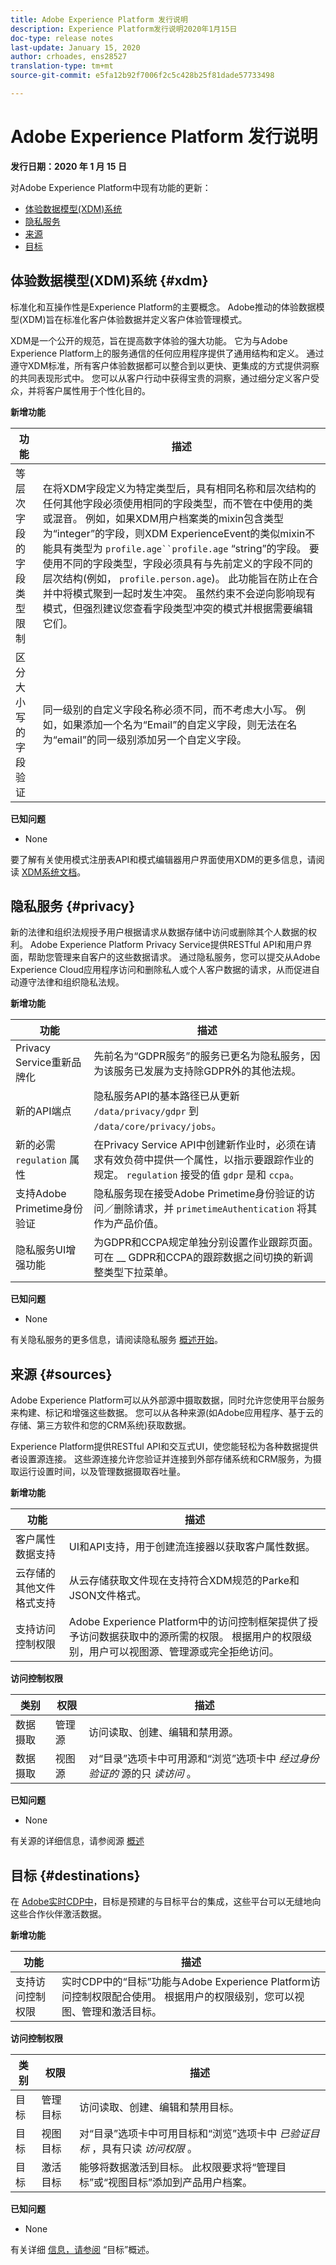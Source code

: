 ```yaml
---
title: Adobe Experience Platform 发行说明
description: Experience Platform发行说明2020年1月15日
doc-type: release notes
last-update: January 15, 2020
author: crhoades, ens28527
translation-type: tm+mt
source-git-commit: e5fa12b92f7006f2c5c428b25f81dade57733498

---
```



# Adobe Experience Platform 发行说明

**发行日期：2020 年 1 月 15 日**

对Adobe Experience Platform中现有功能的更新：

* [体验数据模型(XDM)系统](#xdm)
* [隐私服务](#privacy)
* [来源](#sources)
* [目标](#destinations)

## 体验数据模型(XDM)系统 {#xdm}

标准化和互操作性是Experience Platform的主要概念。 Adobe推动的体验数据模型(XDM)旨在标准化客户体验数据并定义客户体验管理模式。

XDM是一个公开的规范，旨在提高数字体验的强大功能。 它为与Adobe Experience Platform上的服务通信的任何应用程序提供了通用结构和定义。 通过遵守XDM标准，所有客户体验数据都可以整合到以更快、更集成的方式提供洞察的共同表现形式中。 您可以从客户行动中获得宝贵的洞察，通过细分定义客户受众，并将客户属性用于个性化目的。

**新增功能**

| 功能 | 描述 |
|--- | ---|
| 等层次字段的字段类型限制 | 在将XDM字段定义为特定类型后，具有相同名称和层次结构的任何其他字段必须使用相同的字段类型，而不管在中使用的类或混音。 例如，如果XDM用户档案类的mixin包含类型为“integer”的字段，则XDM ExperienceEvent的类似mixin不能具有类型为 `profile.age``profile.age` “string”的字段。 要使用不同的字段类型，字段必须具有与先前定义的字段不同的层次结构(例如， `profile.person.age`)。 此功能旨在防止在合并中将模式聚到一起时发生冲突。 虽然约束不会逆向影响现有模式，但强烈建议您查看字段类型冲突的模式并根据需要编辑它们。 |
| 区分大小写的字段验证 | 同一级别的自定义字段名称必须不同，而不考虑大小写。 例如，如果添加一个名为“Email”的自定义字段，则无法在名为“email”的同一级别添加另一个自定义字段。 |

**已知问题**

* None

要了解有关使用模式注册表API和模式编辑器用户界面使用XDM的更多信息，请阅读 [XDM系统文档](../../xdm/home.md)。

## 隐私服务 {#privacy}

新的法律和组织法规授予用户根据请求从数据存储中访问或删除其个人数据的权利。 Adobe Experience Platform Privacy Service提供RESTful API和用户界面，帮助您管理来自客户的这些数据请求。 通过隐私服务，您可以提交从Adobe Experience Cloud应用程序访问和删除私人或个人客户数据的请求，从而促进自动遵守法律和组织隐私法规。

**新增功能**

| 功能 | 描述 |
|--- | ---|
| Privacy Service重新品牌化 | 先前名为“GDPR服务”的服务已更名为隐私服务，因为该服务已发展为支持除GDPR外的其他法规。 |
| 新的API端点 | 隐私服务API的基本路径已从更新 `/data/privacy/gdpr` 到 `/data/core/privacy/jobs`。 |
| 新的必需 `regulation` 属性 | 在Privacy Service API中创建新作业时，必须在请求有效负荷中提供一个属性，以指示要跟踪作业的规定。 `regulation` 接受的值 `gdpr` 是和 `ccpa`。 |
| 支持Adobe Primetime身份验证 | 隐私服务现在接受Adobe Primetime身份验证的访问／删除请求，并 `primetimeAuthentication` 将其作为产品价值。 |
| 隐私服务UI增强功能 | 为GDPR和CCPA规定单独分别设置作业跟踪页面。 可在 __ GDPR和CCPA的跟踪数据之间切换的新调整类型下拉菜单。 |

**已知问题**

* None

有关隐私服务的更多信息，请阅读隐私服务 [概述开始](../../privacy-service/home.md)。

## 来源 {#sources}

Adobe Experience Platform可以从外部源中摄取数据，同时允许您使用平台服务来构建、标记和增强这些数据。 您可以从各种来源(如Adobe应用程序、基于云的存储、第三方软件和您的CRM系统)获取数据。

Experience Platform提供RESTful API和交互式UI，使您能轻松为各种数据提供者设置源连接。 这些源连接允许您验证并连接到外部存储系统和CRM服务，为摄取运行设置时间，以及管理数据摄取吞吐量。

**新增功能**

| 功能 | 描述 |
|--- | ---|
| 客户属性数据支持 | UI和API支持，用于创建流连接器以获取客户属性数据。 |
| 云存储的其他文件格式支持 | 从云存储获取文件现在支持符合XDM规范的Parke和JSON文件格式。 |
| 支持访问控制权限 | Adobe Experience Platform中的访问控制框架提供了授予访问数据获取中的源所需的权限。 根据用户的权限级别，用户可以视图源、管理源或完全拒绝访问。 |

**访问控制权限**

| 类别 | 权限 | 描述 |
|--- | --- | ---|
| 数据摄取 | 管理源 | 访问读取、创建、编辑和禁用源。 |
| 数据摄取 | 视图源 | 对“目录”选项卡中可用源和“浏览”选项卡中 *经过身份验证的* 源的只 *读访问* 。 |

**已知问题**

* None

有关源的详细信息，请参阅源 [概述](../../sources/home.md)

## 目标 {#destinations}

在 [Adobe实时CDP中](../../rtcdp/overview.md)，目标是预建的与目标平台的集成，这些平台可以无缝地向这些合作伙伴激活数据。

**新增功能**

| 功能 | 描述 |
|--- | ---|
| 支持访问控制权限 | 实时CDP中的“目标”功能与Adobe Experience Platform访问控制权限配合使用。 根据用户的权限级别，您可以视图、管理和激活目标。 |

**访问控制权限**

| 类别 | 权限 | 描述 |
|--- | --- | ---|
| 目标 | 管理目标 | 访问读取、创建、编辑和禁用目标。 |
| 目标 | 视图目标 | 对“目录”选项卡中可用目标和“浏览”选项卡中 _已验证目标_ ，具有只读 _访问权限_ 。 |
| 目标 | 激活目标 | 能够将数据激活到目标。 此权限要求将“管理目标”或“视图目标”添加到产品用户档案。 |

**已知问题**

* None

有关详细 [信息，请参阅](../../rtcdp/destinations/destinations-overview.md) “目标”概述。